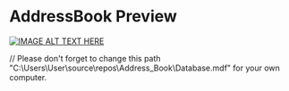 # AddressBook Preview
[![IMAGE ALT TEXT HERE](http://i3.ytimg.com/vi/lBDQfRKLIdU/hqdefault.jpg)](https://youtu.be/lBDQfRKLIdU)

// Please don't forget to change this path "C:\Users\User\source\repos\Address_Book\Database.mdf" for your own computer.
